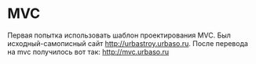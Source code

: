 # MVC

Первая попытка использовать шаблон проектирования MVC. Был исходный-самописный сайт http://urbastroy.urbaso.ru.
После перевода на mvc получилось вот так: http://mvc.urbaso.ru
